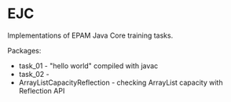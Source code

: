 # EJC
Implementations of EPAM Java Core training tasks.

Packages:
* task_01 - "hello world" compiled with javac
* task_02 - 
* ArrayListCapacityReflection - checking ArrayList capacity with Reflection API
